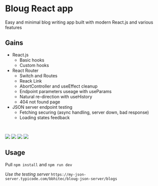 # Bloug React app

Easy and minimal blog writing app built with modern React.js and various features

## Gains
- React.js
    - Basic hooks
    - Custom hooks
- React Router
    - Switch and Routes
    - Reack Link
    - AbortController and useEffect cleanup
    - Endpoint parameters useage with useParams
    - Natural re-direction with useHistory
    - 404 not found page
- JSON server endpoint testing
    - Fetching securing (async handling, server down, bad response)
    - Loading states feedback

<br>

![](https://shields.io/badge/-react-4377cb?logo=react)
![](https://shields.io/badge/-node-4377cb?logo=node.js)
![](https://shields.io/badge/-json-4377cb?logo=json)
![](https://shields.io/badge/-css-4377cb?logo=css3)


## Usage

Pull `npm install` and `npm run dev`

*Use the testing server*
`https://my-json-server.typicode.com/bbhitec/bloug-json-server/blogs`


<!--
## Next
- [ ] restyle - gray and purple
- [ ] fix remote backend json-server [here]
- [ ] blog delete button in blog list
- [ ] Various responsive design techniques
- [ ] Input to state handling
    - [ ] Input state in params for input recovery?
- [ ] User areas and dashboards?
- [ ] Back end the blogs
- [ ] Alternate fetching tech? (axios/ReactQuery?)
- [ ] Use env variables for endpoint addresses

-->

